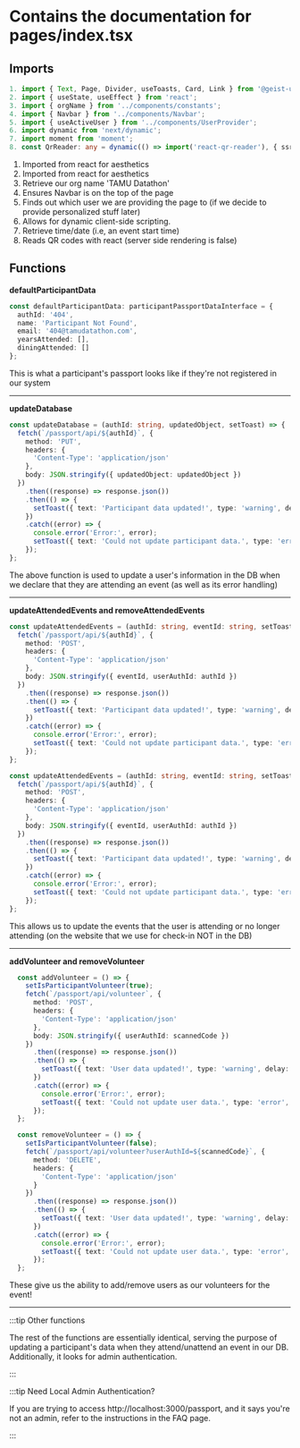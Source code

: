 # Contains the documentation for pages/index.tsx

## Imports

```ts
1. import { Text, Page, Divider, useToasts, Card, Link } from '@geist-ui/react';
2. import { useState, useEffect } from 'react';
3. import { orgName } from '../components/constants';
4. import { Navbar } from '../components/Navbar';
5. import { useActiveUser } from '../components/UserProvider';
6. import dynamic from 'next/dynamic';
7. import moment from 'moment';
8. const QrReader: any = dynamic(() => import('react-qr-reader'), { ssr: false });
```
1. Imported from react for aesthetics
2. Imported from react for aesthetics
3. Retrieve our org name 'TAMU Datathon'
4. Ensures Navbar is on the top of the page
5. Finds out which user we are providing the page to (if we decide to provide personalized stuff later)
6. Allows for dynamic client-side scripting.
7. Retrieve time/date (i.e, an event start time)
8. Reads QR codes with react (server side rendering is false)

## Functions

**defaultParticipantData**

```ts
const defaultParticipantData: participantPassportDataInterface = {
  authId: '404',
  name: 'Participant Not Found',
  email: '404@tamudatathon.com',
  yearsAttended: [],
  diningAttended: []
};
```

This is what a participant's passport looks like if they're not registered in our system

-----

**updateDatabase**


```ts
const updateDatabase = (authId: string, updatedObject, setToast) => {
  fetch(`/passport/api/${authId}`, {
    method: 'PUT',
    headers: {
      'Content-Type': 'application/json'
    },
    body: JSON.stringify({ updatedObject: updatedObject })
  })
    .then((response) => response.json())
    .then(() => {
      setToast({ text: 'Participant data updated!', type: 'warning', delay: 3000 });
    })
    .catch((error) => {
      console.error('Error:', error);
      setToast({ text: 'Could not update participant data.', type: 'error', delay: 3000 });
    });
};
```

The above function is used to update a user's information in the DB when we declare that they are attending an event (as well as its error handling)

-----

**updateAttendedEvents and removeAttendedEvents**

```ts
const updateAttendedEvents = (authId: string, eventId: string, setToast) => {
  fetch(`/passport/api/${authId}`, {
    method: 'POST',
    headers: {
      'Content-Type': 'application/json'
    },
    body: JSON.stringify({ eventId, userAuthId: authId })
  })
    .then((response) => response.json())
    .then(() => {
      setToast({ text: 'Participant data updated!', type: 'warning', delay: 3000 });
    })
    .catch((error) => {
      console.error('Error:', error);
      setToast({ text: 'Could not update participant data.', type: 'error', delay: 3000 });
    });
};

const updateAttendedEvents = (authId: string, eventId: string, setToast) => {
  fetch(`/passport/api/${authId}`, {
    method: 'POST',
    headers: {
      'Content-Type': 'application/json'
    },
    body: JSON.stringify({ eventId, userAuthId: authId })
  })
    .then((response) => response.json())
    .then(() => {
      setToast({ text: 'Participant data updated!', type: 'warning', delay: 3000 });
    })
    .catch((error) => {
      console.error('Error:', error);
      setToast({ text: 'Could not update participant data.', type: 'error', delay: 3000 });
    });
};
```

This allows us to update the events that the user is attending or no longer attending (on the website that we use for check-in NOT in the DB)

-----

**addVolunteer and removeVolunteer**

```ts
  const addVolunteer = () => {
    setIsParticipantVolunteer(true);
    fetch(`/passport/api/volunteer`, {
      method: 'POST',
      headers: {
        'Content-Type': 'application/json'
      },
      body: JSON.stringify({ userAuthId: scannedCode })
    })
      .then((response) => response.json())
      .then(() => {
        setToast({ text: 'User data updated!', type: 'warning', delay: 3000 });
      })
      .catch((error) => {
        console.error('Error:', error);
        setToast({ text: 'Could not update user data.', type: 'error', delay: 3000 });
      });
  };

  const removeVolunteer = () => {
    setIsParticipantVolunteer(false);
    fetch(`/passport/api/volunteer?userAuthId=${scannedCode}`, {
      method: 'DELETE',
      headers: {
        'Content-Type': 'application/json'
      }
    })
      .then((response) => response.json())
      .then(() => {
        setToast({ text: 'User data updated!', type: 'warning', delay: 3000 });
      })
      .catch((error) => {
        console.error('Error:', error);
        setToast({ text: 'Could not update user data.', type: 'error', delay: 3000 });
      });
  };
```

These give us the ability to add/remove users as our volunteers for the event!

-----

:::tip Other functions

The rest of the functions are essentially identical, serving the purpose of updating a participant's data when they attend/unattend an event in our DB. Additionally,
it looks for admin authentication.

:::

:::tip Need Local Admin Authentication?

If you are trying to access http://localhost:3000/passport, and it says you're not an admin, refer to the instructions in the FAQ page.

:::